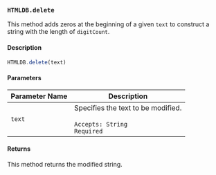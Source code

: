 ### `HTMLDB.delete`

This method adds zeros at the beginning of a given `text` to construct a string with the length of `digitCount`.

#### Description

```javascript
HTMLDB.delete(text)
```

#### Parameters

| Parameter Name             | Description                               |
| -------------------------- | ----------------------------------------- |
| `text` | Specifies the text to be modified.<br><br>`Accepts: String`<br>`Required` |

#### Returns

This method returns the modified string.